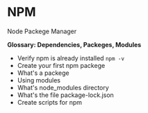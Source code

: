 # NPM

Node Packege Manager

__Glossary: Dependencies, Packeges, Modules__

- Verify npm is already installed `npm -v`
- Create your first npm packege
- What's a packege
- Using modules
- What's node_modules directory
- What's the file package-lock.json
- Create scripts for npm